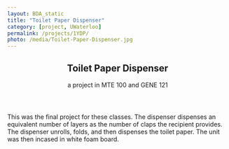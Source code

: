 ```yaml
---
layout: BDA_static
title: "Toilet Paper Dispenser"
category: [project, UWaterloo]
permalink: /projects/1YDP/
photo: /media/Toilet-Paper-Dispenser.jpg
---
```

<header><h2>Toilet Paper Dispenser</h2>
<p>a project in MTE 100 and GENE 121</p></header>
This was the final project for these classes. The dispenser dispenses an equivalent number of layers as the number of claps the recipient provides. The dispenser unrolls, folds, and then dispenses the toilet paper. The unit was then incased in white foam board.